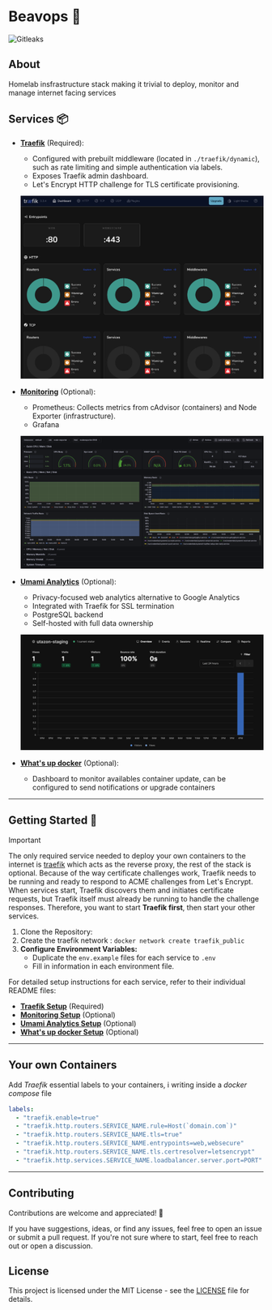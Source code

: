 # Beavops 🦫

![Gitleaks](https://github.com/dirdr/homelab_config/actions/workflows/gitleaks.yaml/badge.svg)

## About

Homelab insfrastructure stack making it trivial to deploy, monitor and manage internet facing services

## Services 📦

- **[Traefik](./traefik/README.md)** (Required):
  - Configured with prebuilt middleware (located in `./traefik/dynamic`), such as rate limiting and simple authentication via labels.
  - Exposes Traefik admin dashboard.
  - Let's Encrypt HTTP challenge for TLS certificate provisioning.

  ![dashboard](./dashboard.png)

- **[Monitoring](./monitoring/README.md)** (Optional):
  - Prometheus: Collects metrics from cAdvisor (containers) and Node Exporter (infrastructure).
  - Grafana

  ![grafana](./grafana.png)

- **[Umami Analytics](./umami/README.md)** (Optional):
  - Privacy-focused web analytics alternative to Google Analytics
  - Integrated with Traefik for SSL termination
  - PostgreSQL backend
  - Self-hosted with full data ownership

  ![umami](./umami.png)

- **[What's up docker](./wud/README.md)** (Optional):
  - Dashboard to monitor availables container update, can be configured to send notifications or upgrade containers

---

## Getting Started 🚀

> [!important]
> The only required service needed to deploy your own containers to the internet is [traefik](./traefik) which acts as the reverse proxy, the rest of the stack is optional.
> Because of the way certificate challenges work, Traefik needs to be running and ready to respond to ACME challenges from Let's Encrypt. When services start, Traefik discovers them and initiates certificate requests, but Traefik itself must already be running to handle the challenge responses. Therefore, you want to start **Traefik first**, then start your other services.

1. Clone the Repository:
2. Create the traefik network : `docker network create traefik_public`
3. **Configure Environment Variables:**
   - Duplicate the `env.example` files for each service to `.env`
   - Fill in information in each environment file.

For detailed setup instructions for each service, refer to their individual README files:

- **[Traefik Setup](./traefik/README.md)** (Required)
- **[Monitoring Setup](./monitoring/README.md)** (Optional)
- **[Umami Analytics Setup](./umami/README.md)** (Optional)
- **[What's up docker Setup](./wud/README.md)** (Optional)

---

## Your own Containers

Add _Traefik_ essential labels to your containers, i writing inside a _docker compose_ file

```yaml
labels:
  - "traefik.enable=true"
  - "traefik.http.routers.SERVICE_NAME.rule=Host(`domain.com`)"
  - "traefik.http.routers.SERVICE_NAME.tls=true"
  - "traefik.http.routers.SERVICE_NAME.entrypoints=web,websecure"
  - "traefik.http.routers.SERVICE_NAME.tls.certresolver=letsencrypt"
  - "traefik.http.services.SERVICE_NAME.loadbalancer.server.port=PORT"
```

---

## Contributing

Contributions are welcome and appreciated! 🎉

If you have suggestions, ideas, or find any issues, feel free to open an issue or submit a pull request.
If you're not sure where to start, feel free to reach out or open a discussion.

## License

This project is licensed under the MIT License - see the [LICENSE](LICENSE) file for details.
